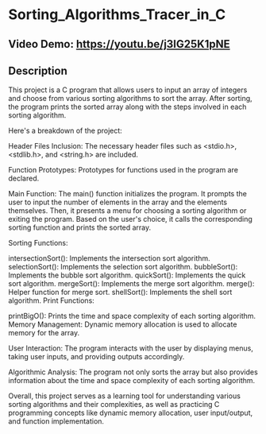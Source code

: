 # Sorting_Algorithms_Tracer_in_C

## Video Demo:  <https://youtu.be/j3IG25K1pNE>

## Description

This project is a C program that allows users to input an array of integers and choose from various sorting algorithms to sort the array. After sorting, the program prints the sorted array along with the steps involved in each sorting algorithm.

Here's a breakdown of the project:

Header Files Inclusion: The necessary header files such as <stdio.h>, <stdlib.h>, and <string.h> are included.

Function Prototypes: Prototypes for functions used in the program are declared.

Main Function: The main() function initializes the program. It prompts the user to input the number of elements in the array and the elements themselves. Then, it presents a menu for choosing a sorting algorithm or exiting the program. Based on the user's choice, it calls the corresponding sorting function and prints the sorted array.

Sorting Functions:

intersectionSort(): Implements the intersection sort algorithm.
selectionSort(): Implements the selection sort algorithm.
bubbleSort(): Implements the bubble sort algorithm.
quickSort(): Implements the quick sort algorithm.
mergeSort(): Implements the merge sort algorithm.
merge(): Helper function for merge sort.
shellSort(): Implements the shell sort algorithm.
Print Functions:

printBigO(): Prints the time and space complexity of each sorting algorithm.
Memory Management: Dynamic memory allocation is used to allocate memory for the array.

User Interaction: The program interacts with the user by displaying menus, taking user inputs, and providing outputs accordingly.

Algorithmic Analysis: The program not only sorts the array but also provides information about the time and space complexity of each sorting algorithm.

Overall, this project serves as a learning tool for understanding various sorting algorithms and their complexities, as well as practicing C programming concepts like dynamic memory allocation, user input/output, and function implementation.
